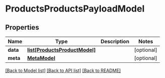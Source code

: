 # ProductsProductsPayloadModel

## Properties
Name | Type | Description | Notes
------------ | ------------- | ------------- | -------------
**data** | [**list[ProductsProductModel]**](ProductsProductModel.md) |  | [optional] 
**meta** | [**MetaModel**](MetaModel.md) |  | [optional] 

[[Back to Model list]](../README.md#documentation-for-models) [[Back to API list]](../README.md#documentation-for-api-endpoints) [[Back to README]](../README.md)

